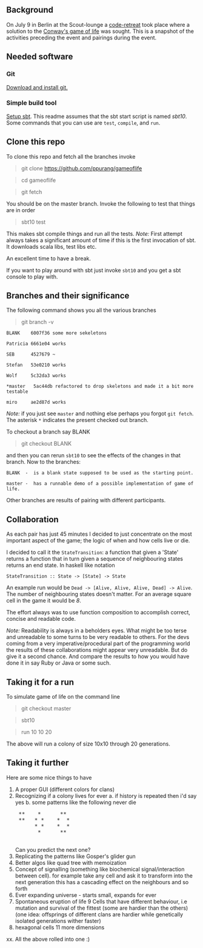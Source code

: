 ## Background

On July 9 in Berlin at the Scout-lounge a [code-retreat](http://www.coderetreat-berlin.de/) took place where a solution to the [Conway's game of life](http://en.wikipedia.org/wiki/Conways_Game_of_Life) was sought. This is a snapshot of the activities preceding the event and pairings during the event.

## Needed software

### Git

[Download and install git.](http://git-scm.com/download)

### Simple build tool

[Setup sbt](https://github.com/harrah/xsbt/wiki/Setup). This readme assumes that the sbt start script is named _sbt10_. Some commands that you can use are `test`, `compile`, and `run`.

## Clone this repo

To clone this repo and fetch all the branches invoke

   > git clone https://github.com/ppurang/gameoflife

   > cd gameoflife

   > git fetch

You should be on the master branch. Invoke the following to test that things are in order

   > sbt10 test

This makes sbt compile things and run all the tests. _Note:_ First attempt always takes a significant amount of time if this is the first invocation of sbt. It downloads scala libs, test libs etc.

An excellent time to have a break.

If you want to play around with sbt just invoke `sbt10` and you get a sbt console to play with.

## Branches and their significance

The following command shows you all the various branches

   > git branch -v

    BLANK    6007f36 some more sekeletons

    Patricia 6661e04 works

    SEB      4527679 ~

    Stefan   53e0210 works

    Wolf     5c32da3 works

    *master   5ac44db refactored to drop skeletons and made it a bit more testable

    miro     ae2d87d works

_Note:_ if you just see `master` and nothing else perhaps you forgot `git fetch`. The asterisk `*` indicates the present checked out branch.

To checkout a branch say BLANK

   > git checkout BLANK

and then you can rerun `sbt10` to see the effects of the changes in that branch. Now to the branches:

    BLANK  -  is a blank state supposed to be used as the starting point.

    master -  has a runnable demo of a possible implementation of game of life.

Other branches are results of pairing with different participants.

## Collaboration

As each pair has just 45 minutes I decided to just concentrate on the most important aspect of the game; the logic of when and how cells live or die.

I decided to call it the `StateTransition`: a function that given a 'State' returns a function that in turn given a sequence of neighbouring states returns an end state. In haskell like notation

    StateTransition :: State -> [State] -> State

An example run would be `Dead -> [Alive, Alive, Alive, Dead] -> Alive`. The number of neighbouring states doesn't matter. For an average square cell in the game it would be _8_.

The effort always was to use function composition to accomplish correct, concise and readable code.

_Note:_ Readability is always in a beholders eyes. What might be too terse and unreadable to some turns to be very readable to others. For the devs coming from a very imperative/procedural part of the programming world the results of these collaborations might appear very unreadable. But do give it a second chance. And compare the results to how you would have done it in say Ruby or Java or some such.

## Taking it for a run

To simulate game of life on the command line

   > git checkout master

   > sbt10

   > run 10 10 20

The above will run a colony of size 10x10 through 20 generations.

## Taking it further

Here are some nice things to have

1. A proper GUI (different colors for clans)
2. Recognizing if a colony lives for ever
   a. if history is repeated then i'd say yes
   b. some patterns like the following never die
    <pre>
    **    *      **
    **   * *    *  *
         * *    *  *
          *      **
    </pre>
    Can you predict the next one?
3. Replicating the patterns like Gosper's glider gun
4. Better algos like quad tree with memoization
5. Concept of signalling (something like biochemical signal/interaction between cell).
   for example take any cell and ask it to transform into the next generation this has a cascading effect on the neighbours and so forth
7. Ever expanding universe - starts small, expands for ever
8. Spontaneous eruption of life
9 Cells that have different behaviour, i.e mutation and survival of the fittest (some are hardier than the others)
(one idea: offsprings of different clans are hardier while genetically isolated generations wither faster)
10. hexagonal cells
11 more dimensions

xx. All the above rolled into one :)

